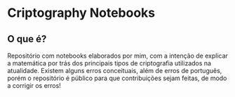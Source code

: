 # Criptography Notebooks
## O que é?
Repositório com notebooks elaborados por mim, com a intenção de explicar a matemática por trás dos principais tipos de criptografia utilizados na atualidade. Existem alguns erros conceituais, além de erros de português, porém o repositório é público para que contribuições sejam feitas, de modo a corrigir os erros! 
